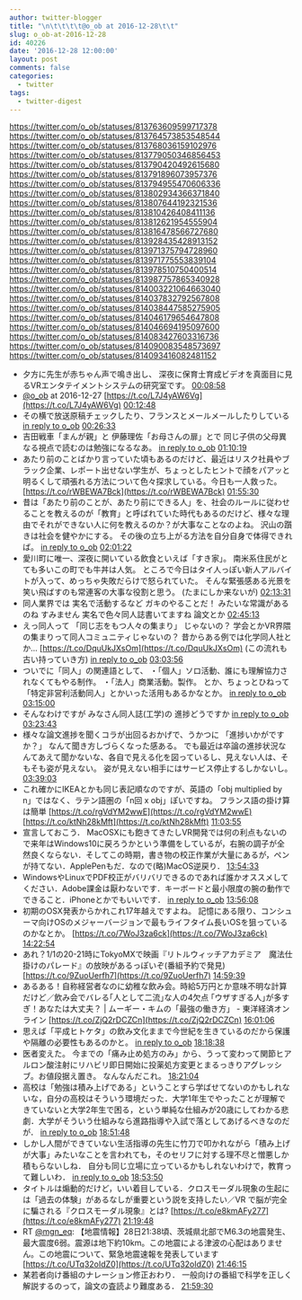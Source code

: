 ```yaml
---
author: twitter-blogger
title: "\n\t\t\t\t@o_ob at 2016-12-28\t\t"
slug: o_ob-at-2016-12-28
id: 40226
date: '2016-12-28 12:00:00'
layout: post
comments: false
categories:
  - twitter
tags:
  - twitter-digest
---
```


https://twitter.com/o_ob/statuses/813763609599717378 https://twitter.com/o_ob/statuses/813764573853548544 https://twitter.com/o_ob/statuses/813768036159102976 https://twitter.com/o_ob/statuses/813779050346856453 https://twitter.com/o_ob/statuses/813790420492615680 https://twitter.com/o_ob/statuses/813791896073957376 https://twitter.com/o_ob/statuses/813794955470606336 https://twitter.com/o_ob/statuses/813802934366371840 https://twitter.com/o_ob/statuses/813807644192321536 https://twitter.com/o_ob/statuses/813810426408411136 https://twitter.com/o_ob/statuses/813812621954555904 https://twitter.com/o_ob/statuses/813816478566727680 https://twitter.com/o_ob/statuses/813928435428913152 https://twitter.com/o_ob/statuses/813971375794728960 https://twitter.com/o_ob/statuses/813971775553839104 https://twitter.com/o_ob/statuses/813978510750400514 https://twitter.com/o_ob/statuses/813987757865340928 https://twitter.com/o_ob/statuses/814003221064663040 https://twitter.com/o_ob/statuses/814037832792567808 https://twitter.com/o_ob/statuses/814038447585275905 https://twitter.com/o_ob/statuses/814046179654647808 https://twitter.com/o_ob/statuses/814046694195097600 https://twitter.com/o_ob/statuses/814083427603316736 https://twitter.com/o_ob/statuses/814090083548573697 https://twitter.com/o_ob/statuses/814093416082481152  

*   夕方に先生が赤ちゃん声で鳴き出し、 深夜に保育士育成ビデオを真面目に見るVRエンタテイメントシステムの研究室です。 [00:08:58](https://twitter.com/o_ob/statuses/813763609599717378)
*   [@o_ob](https://twitter.com/o_ob) at 2016-12-27 [https://t.co/L7J4yAW6Vg](https://t.co/L7J4yAW6Vg) [00:12:48](https://twitter.com/o_ob/statuses/813764573853548544)
*   その横で放送原稿チェックしたり、フランスとメールメールしたりしている [in reply to o_ob](https://twitter.com/o_ob/statuses/813763609599717378) [00:26:33](https://twitter.com/o_ob/statuses/813768036159102976)
*   吉田戦車「まんが親」と 伊藤理佐「お母さんの扉」とで 同じ子供の父母異なる視点で読むのは勉強になるなあ。 [in reply to o_ob](https://twitter.com/o_ob/statuses/813768036159102976) [01:10:19](https://twitter.com/o_ob/statuses/813779050346856453)
*   あたり前のことばかり言っていた頃もあるのだけど、最近はリスク社員やブラック企業、レポート出せない学生が、ちょっとしたヒントで顔をパアッと明るくして頑張れる方法について色々探求している。今日も一人救った。 [https://t.co/rWBEWA7Bck](https://t.co/rWBEWA7Bck) [01:55:30](https://twitter.com/o_ob/statuses/813790420492615680)
*   昔は「あたり前のことが、あたり前にできる人」を、社会のルールに従わせることを教えるのが「教育」と呼ばれていた時代もあるのだけど、様々な理由でそれができない人に何を教えるのか？が大事なことなのよね。 沢山の躓きは社会を健やかにする。 その後の立ち上がる方法を自分自身で体得できれば。 [in reply to o_ob](https://twitter.com/o_ob/statuses/813790420492615680) [02:01:22](https://twitter.com/o_ob/statuses/813791896073957376)
*   愛川町に唯一、深夜に開いている飲食といえば「すき家」。 南米系住民がとても多いこの町でも牛丼は人気。 ところで今日はタイ人っぽい新人アルバイトが入って、めっちゃ失敗だらけで怒られていた。 そんな緊張感ある光景を笑い飛ばすのも常連客の大事な役割と思う。 (たまにしか来ないが) [02:13:31](https://twitter.com/o_ob/statuses/813794955470606336)
*   同人業界では 実名で活動するなど ガキのやることだ！ みたいな常識があるのね すみません 実名で色々同人誌書いてますね 論文とか [02:45:13](https://twitter.com/o_ob/statuses/813802934366371840)
*   えっ同人って 「同じ志をもつ人々の集まり」 じゃないの？ 学会とかVR界隈の集まりって同人コミュニティじゃないの？ 昔からある例では化学同人社とか... [https://t.co/DquUkJXsOm](https://t.co/DquUkJXsOm) (この流れも古い持っていき方) [in reply to o_ob](https://twitter.com/o_ob/statuses/813802934366371840) [03:03:56](https://twitter.com/o_ob/statuses/813807644192321536)
*   ついでに「同人」の関連語として、 ・「個人」ソロ活動、誰にも理解協力されなくてもやる制作。 ・「法人」商業活動。製作。 とか、ちょっとひねって 「特定非営利活動同人」とかいった活用もあるかなとか。 [in reply to o_ob](https://twitter.com/o_ob/statuses/813802934366371840) [03:15:00](https://twitter.com/o_ob/statuses/813810426408411136)
*   そんなわけですが みなさん同人誌(工学)の 進捗どうですか [in reply to o_ob](https://twitter.com/o_ob/statuses/813802934366371840) [03:23:43](https://twitter.com/o_ob/statuses/813812621954555904)
*   様々な論文進捗を聞くコラが出回るおかげで、うかつに 「進捗いかがですか？」 なんて聞き方しづらくなった感ある。 でも最近は卒論の進捗状況なんてあえて聞かないな、各自で見える化を図っているし、見えない人は、そもそも姿が見えない。 姿が見えない相手にはサービス停止するしかないし。 [03:39:03](https://twitter.com/o_ob/statuses/813816478566727680)
*   これ確かにIKEAとかも同じ表記順なのですが、英語の「obj multiplied by n」ではなく、ラテン語圏の「n回 x obj」ぽいですね。 フランス語の掛け算は簡単 [https://t.co/rgVdYM2wwE](https://t.co/rgVdYM2wwE) [https://t.co/ktNh28kMft](https://t.co/ktNh28kMft) [11:03:55](https://twitter.com/o_ob/statuses/813928435428913152)
*   宣言しておこう． MacOSXにも飽きてきたしVR開発では何の利点もないので来年はWindows10に戻ろうかという準備をしているが，右腕の調子が全然良くならない．そしてこの時期，書き物の校正作業が大量にあるが，ペンが持てない．ApplePenもだ．なので(略)MacOS逆戻り． [13:54:33](https://twitter.com/o_ob/statuses/813971375794728960)
*   WindowsやLinuxでPDF校正がバリバリできるのであれば誰かオススメしてください．Adobe課金は厭わないです．キーボードと最小限度の腕の動作でできること．iPhoneとかでもいいです． [in reply to o_ob](https://twitter.com/o_ob/statuses/813971375794728960) [13:56:08](https://twitter.com/o_ob/statuses/813971775553839104)
*   初期のOSX発表からかれこれ17年越えですよね。 記憶にある限り、コンシューマ向けOSのメジャーバージョンで最もライフタイム長いOSを狙っているのかなとか。 [https://t.co/7WoJ3za6ck](https://t.co/7WoJ3za6ck) [14:22:54](https://twitter.com/o_ob/statuses/813978510750400514)
*   あれ？1/1の20-21時にTokyoMXで映画『リトルウィッチアカデミア　魔法仕掛けのパレード』の放映があるっぽいぞ(番組予約で発見) [https://t.co/9ZuoUerfh7](https://t.co/9ZuoUerfh7) [14:59:39](https://twitter.com/o_ob/statuses/813987757865340928)
*   あるある！自称経営者なのに幼稚な飲み会。時給5万円とか意味不明な計算だけど／飲み会でバレる｢人として二流｣な人の4欠点 ｢ウザすぎる人｣が多すぎ！あなたは大丈夫？ | ムーギー・キムの「最強の働き方」 - 東洋経済オンライン [https://t.co/ZjQ2rDCZCn](https://t.co/ZjQ2rDCZCn) [16:01:06](https://twitter.com/o_ob/statuses/814003221064663040)
*   思えば「平成ヒトケタ」の飲み文化ままで今世紀を生きているのだから保護や隔離の必要性もあるのかと。 [in reply to o_ob](https://twitter.com/o_ob/statuses/814003221064663040) [18:18:38](https://twitter.com/o_ob/statuses/814037832792567808)
*   医者変えた。 今までの「痛み止め処方のみ」から、うって変わって関節ヒアルロン酸注射にリハビリ即日開始に投薬処方変更とまるっきりアグレッシブ。お値段据え置き。 なんなんだこれ。 [18:21:04](https://twitter.com/o_ob/statuses/814038447585275905)
*   高校は「勉強は積み上げである」ということすら学ばせてないのかもしれないな，自分の高校はそういう環境だった．大学1年生でやったことが理解できていないと大学2年生で困る，という単純な仕組みが20歳にしてわかる悲劇．大学がそういう仕組みなら進路指導や入試で落としてあげるべきなのだが． [in reply to o_ob](https://twitter.com/o_ob/statuses/800168597075021826) [18:51:48](https://twitter.com/o_ob/statuses/814046179654647808)
*   しかし人間ができていない生活指導の先生に竹刀で叩かれながら「積み上げが大事」みたいなことを言われても，そのセリフに対する理不尽と憎悪しか積もらないしね． 自分も同じ立場に立っているかもしれないわけで，教育って難しいわ． [in reply to o_ob](https://twitter.com/o_ob/statuses/814046179654647808) [18:53:50](https://twitter.com/o_ob/statuses/814046694195097600)
*   タイトルは煽動的だけど，いい着目している．クロスモーダル現象の生起には「過去の体験」があるなしが重要という説を支持したい／VR で脳が完全に騙される『クロスモーダル現象』とは? [https://t.co/e8kmAFy277](https://t.co/e8kmAFy277) [21:19:48](https://twitter.com/o_ob/statuses/814083427603316736)
*   RT [@mgn_eq](https://twitter.com/mgn_eq): 【地震情報】28日21:38頃、茨城県北部でM6.3の地震発生、最大震度6弱。震源は地下約10km。この地震による津波の心配はありません。この地震について、緊急地震速報を発表しています [https://t.co/UTq32oIdZ0](https://t.co/UTq32oIdZ0) [21:46:15](https://twitter.com/o_ob/statuses/814090083548573697)
*   某若者向け番組のナレーション修正おわり． 一般向けの番組で科学を正しく解説するのって，論文の査読より難度ある． [21:59:30](https://twitter.com/o_ob/statuses/814093416082481152)